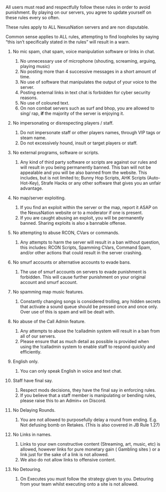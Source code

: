 All users must read and respectfully follow these rules in order to avoid punishment. By playing on our servers, you agree to update yourself on these rules every so often.

These rules apply to ALL NexusNation servers and are non disputable.

Common sense applies to ALL rules, attempting to find loopholes by saying “this isn’t specifically stated in the rules” will result in a warn.

1. No mic spam, chat spam, voice manipulation software or links in chat.
	1. No unnecessary use of microphone (shouting, screaming, arguing, playing music)
	2. No posting more than 4 successive messages in a short amount of time. 
	3. No use of software that manipulates the output of your voice to the server.
	4. Posting external links in text chat is forbidden for cyber security reasons. 
	5. No use of coloured text. 
	6. On non combat servers such as surf and bhop,  you are allowed to sing/ rap, **if** the majority of the server is enjoying it. 


2. No impersonating or disrespecting players / staff. 
	1. Do not impersonate staff or other players names, through VIP tags or steam name.
	2. Do not excessively hound, insult or target players or staff.


3. No external programs, software or scripts. 
	1. Any kind of third party software or scripts are against our rules and will result in you being permanently banned. This ban will not be appealable and you will be also banned from the website. This includes, but is not limited to; Bunny Hop Scripts, AHK Scripts (Auto-Hot-Key), Strafe Hacks or any other software that gives you an unfair advantage. 


4. No map/server exploiting. 
	1. If you find an exploit within the server or the map, report it ASAP on the NexusNation website or to a moderator if one is present.
	2. If you are caught abusing an exploit, you will be permanently banned. Sharing exploits is also a bannable offense.


5. No attempting to abuse RCON, CVars or commands. 
	1. Any attempts to harm the server will result in a ban without question, this includes: RCON Scripts, Spamming CVars, Command Spam, and/or other actions that could result in the server crashing. 


6. No smurf accounts or alternative accounts to evade bans. 
	1. The use of smurf accounts on servers to evade punishment is forbidden. This will cause further punishment on your original account and smurf account.


7. No spamming map music features.
	1. Constantly changing songs is considered trolling, any hidden secrets that activate a sound queue should be pressed once and once only. Over use of this is spam and will be dealt with.


8. No abuse of the Call Admin feature.
	1. Any attempts to abuse the !calladmin system will result in a ban from all of our servers.
	2. Please ensure that as much detail as possible is provided when using the !calladmin system to enable staff to respond quickly and efficiently.


9. English only.
	1. You can only speak English in voice and text chat.


10. Staff have final say.
	1. Respect mods decisions, they have the final say in enforcing rules.
	2. If you believe that a staff member is manipulating or bending rules, please raise this to an Admin+ on Discord.


11. No Delaying Rounds.
	1. You are not allowed to purposefully delay a round from ending. E.g. Not defusing bomb on Retakes. (This is also covered in JB Rule 1.27) 


12. No Links in names.
	1. Links to your own constructive content (Streaming, art, music, etc) is allowed, however links for pure monetary gain ( Gambling sites ) or a link just for the sake of a link is not allowed.
	2. We also do not allow links to offensive content.


13. No Detouring.
	1. On Executes you must follow the strategy given to you. Detouring from your team whilst executing onto a site is not allowed. 
